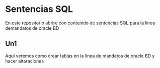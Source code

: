 # Sentencias SQL
En este repositorio abrire con contenido de sentencias SQL para la linea demandatos de oracle BD

## Un1
Aqui veremos como crear tablas en la linea de mandatos de oracle BD y hacer alteraciones

